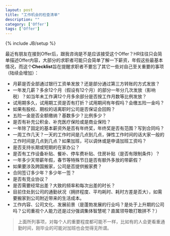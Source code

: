 ```yaml
---
layout: post
title: "工作机会的检查清单"
description: ""
category: ['Offer']
tags: ['Offer']
---
```

{% include JB/setup %}

最近有朋友在接到Offer后，跟我咨询是不是应该接受这个Offer？HR往往只会简单描述Offer内容，大部分的求职者可能只会简单了解一下薪资，年假这些最基本情况，而这个**Checklist**旨在提醒求职者不要忘了其它一些对自己至关重要的事项（陆续会增加）：

- 月薪是否全部通过银行工资单发放？还是部分通过第三方转账的方式发放？
- 一年发几薪？多余12个月（假设有12个月）的部分一年分几次发放（影响税）？如当年未工作满12个月多余部分是否按工作月数等比例发放？
- 试用期多久，试用期工资是否有打折？试用期间有年假吗？会缴五险一金吗？
- 如果有股权、期权的话离职时公司是否保证会回购？
- 五险一金是否全额缴纳？基数多少？比例多少？
- 是否有补充公积金、补充医疗保险或是商业保险？
- 一年除了固定的基本薪资外是否有年终奖，年终奖是否有范围？写到合同吗？
- 一周工作几天？一天的工作时间是几点到几点，弹性工作时间的话大家一般的工作时间是几点到几点？如果加班，可以调休或是申请加班工资吗？
- 是否支持长期或短期的在家办公？
- 是否有工作设备补贴、餐补、停车费补贴、住房补贴（是否有限制条件）？
- 一年多少天带薪年假，春节等特殊节日是否有额外多放的带薪假？
- 如果要涉及跨国搬家，公司是否提供搬家费？
- 合同签订多少年？多少年一签？
- 是否有竞业协议？
- 是否需要经常出差？大致的频率和每次出差的时长？
- 目前住处到公司的通勤状况（拥挤程度、平均耗时、耗时方差是否大），如需要搬家到公司附近带来的生活成本。
- 工作内容、公司文化、发展前景（是蓬勃发展的行业吗？是处于上升期的公司吗？公司重视个人能力还是过分强调集体智慧呢？直属领导敢打敢拼不？）

>上面所列事项，对每个人的重要程度都可能不一样，比如有的人会更看重通勤时间，刚毕业的可能对加班也会觉得无所谓。
